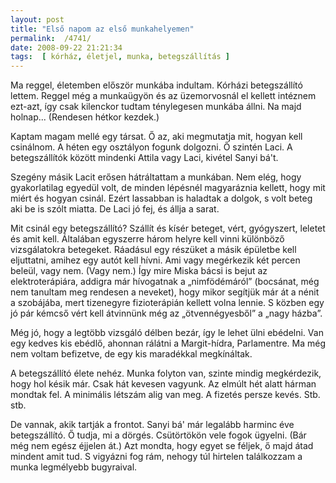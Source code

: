 ```yaml
---
layout: post
title: "Első napom az első munkahelyemen"
permalink:  /4741/ 
date: 2008-09-22 21:21:34
tags:  [ kórház, életjel, munka, betegszállítás ] 
---
```

Ma reggel, életemben először munkába indultam. Kórházi betegszállító lettem. Reggel még a munkaügyön és az üzemorvosnál el kellett intéznem ezt-azt, így csak kilenckor tudtam ténylegesen munkába állni. Na majd holnap... (Rendesen hétkor kezdek.)



<!--break-->  
Kaptam magam mellé egy társat. Ő az, aki megmutatja mit, hogyan kell csinálnom. A héten egy osztályon fogunk dolgozni. Ő szintén Laci. A betegszállítók között mindenki Attila vagy Laci, kivétel Sanyi bá't.

   <p style="margin-bottom: 0cm">Szegény másik Lacit erősen hátráltattam a munkában. Nem elég, hogy gyakorlatilag egyedül volt, de minden lépésnél magyaráznia kellett, hogy mit miért és hogyan csinál. Ezért lassabban is haladtak a dolgok, s volt beteg aki be is szólt miatta. De Laci jó fej, és állja a sarat.</p> <p style="margin-bottom: 0cm">Mit csinál egy betegszállító? Szállít és kísér beteget, vért, gyógyszert, leletet és amit kell. Általában egyszerre három helyre kell vinni különböző vizsgálatokra betegeket. Ráadásul egy részüket a másik épületbe kell eljuttatni, amihez egy autót kell hívni. Ami vagy megérkezik két percen beleül, vagy nem. (Vagy nem.) &Iacute;gy mire Miska bácsi is bejut az elektroterápiára, addigra már hívogatnak a &bdquo;nimfödémáról&rdquo; (bocsánat, még nem tanultam meg rendesen a neveket), hogy mikor segítjük már át a nénit a szobájába, mert tizenegyre fizioterápián kellett volna lennie. S közben egy jó pár kémcső vért kell átvinnünk még az &bdquo;ötvennégyesből&rdquo; a &bdquo;nagy házba&rdquo;.</p> <p style="margin-bottom: 0cm">Még jó, hogy a legtöbb vizsgáló délben bezár, így le lehet ülni ebédelni. Van egy kedves kis ebédlő, ahonnan rálátni a Margit-hídra, Parlamentre. Ma még nem voltam befizetve, de egy kis maradékkal megkínáltak.</p> <p style="margin-bottom: 0cm">A betegszállító élete nehéz. Munka folyton van, szinte mindig megkérdezik, hogy hol késik már. Csak hát kevesen vagyunk. Az elmúlt hét alatt hárman mondtak fel. A minimális létszám alig van meg. A fizetés persze kevés. Stb. stb.</p> <p >De vannak, akik tartják a frontot. Sanyi bá' már legalább harminc éve betegszállító. Ő tudja, mi a dörgés. Csütörtökön vele fogok ügyelni. (Bár még nem egész éjjelen át.) Azt mondta, hogy egyet se féljek, ő majd átad mindent amit tud. S vigyázni fog rám, nehogy túl hirtelen találkozzam a munka legmélyebb bugyraival.</p>